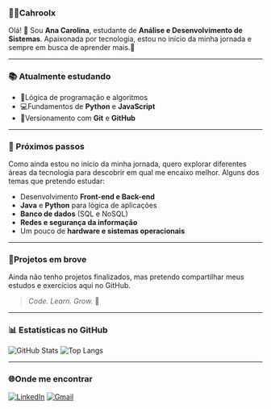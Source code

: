 ### 👩‍💻Cahroolx
Olá! 👋 Sou **Ana Carolina**, estudante de **Análise e Desenvolvimento de Sistemas**. 
Apaixonada por tecnologia, estou no início da minha jornada e sempre em busca de aprender mais.🚀

---

### 📚 Atualmente estudando
- 🌱Lógica de programação e algoritmos
- 💻Fundamentos de **Python** e **JavaScript**
- 🔧Versionamento com **Git** e **GitHub**

---

### 🎯 Próximos passos
Como ainda estou no início da minha jornada, quero explorar diferentes áreas da tecnologia para descobrir em qual me encaixo melhor.
Alguns dos temas que pretendo estudar:
- Desenvolvimento **Front-end e Back-end**
- **Java** e **Python** para lógica de aplicações
- **Banco de dados** (SQL e NoSQL)
- **Redes e segurança da informação**
- Um pouco de **hardware e sistemas operacionais**

---

### 📌Projetos em brove
Ainda não tenho projetos finalizados, mas pretendo compartilhar meus estudos e exercícios aqui no GitHub.
> *Code. Learn. Grow.*
🥇
---

### 📊 Estatísticas no GitHub
![GitHub Stats](https://github-readme-stats.vercel.app/api?username=Cahroolx&theme=transparent&bg_color=000&border_color=30A3DC&show_icons=true&icon_color=30A3DC&title_color=E94D5F&text_color=FFF)
![Top Langs](https://github-readme-stats.vercel.app/api/top-langs/?username=Cahroolx&hide_progress=compact)

---

### 🌐Onde me encontrar
[![LinkedIn](https://img.shields.io/badge/LinkedIn-0077B5?style=for-the-badge&logo=linkedin&logoColor=white)](https://www.linkedin.com/in/cahroolx/)
[![Gmail](https://img.shields.io/badge/Gmail-333333?style=for-the-badge&logo=gmail&logoColor=red)](mailto:anacarolina.barros009@gmail.com)